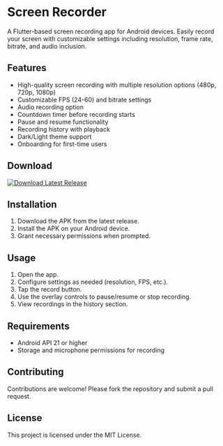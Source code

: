 # Screen Recorder

A Flutter-based screen recording app for Android devices. Easily record your screen with customizable settings including resolution, frame rate, bitrate, and audio inclusion.

## Features

- High-quality screen recording with multiple resolution options (480p, 720p, 1080p)
- Customizable FPS (24-60) and bitrate settings
- Audio recording option
- Countdown timer before recording starts
- Pause and resume functionality
- Recording history with playback
- Dark/Light theme support
- Onboarding for first-time users

## Download

[![Download Latest Release](https://img.shields.io/github/v/release/mamee13/screen_recorder?label=Download)](https://github.com/mamee13/screen_recorder/releases/latest/download/screen_recorder.apk)

## Installation

1. Download the APK from the latest release.
2. Install the APK on your Android device.
3. Grant necessary permissions when prompted.

## Usage

1. Open the app.
2. Configure settings as needed (resolution, FPS, etc.).
3. Tap the record button.
4. Use the overlay controls to pause/resume or stop recording.
5. View recordings in the history section.

## Requirements

- Android API 21 or higher
- Storage and microphone permissions for recording

## Contributing

Contributions are welcome! Please fork the repository and submit a pull request.

## License

This project is licensed under the MIT License.